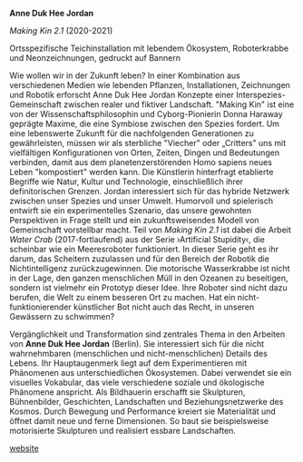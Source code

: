**Anne Duk Hee Jordan**

_Making Kin 2.1_ (2020-2021)

Ortsspezifische Teichinstallation mit lebendem Ökosystem, Roboterkrabbe und Neonzeichnungen, gedruckt auf Bannern

Wie wollen wir in der Zukunft leben? In einer Kombination aus verschiedenen Medien wie lebenden Pflanzen, Installationen, Zeichnungen und Robotik erforscht Anne Duk Hee Jordan Konzepte einer Interspezies-Gemeinschaft zwischen realer und fiktiver Landschaft. &quot;Making Kin&quot; ist eine von der Wissenschaftsphilosophin und Cyborg-Pionierin Donna Haraway geprägte Maxime, die eine Symbiose zwischen den Spezies fordert. Um eine lebenswerte Zukunft für die nachfolgenden Generationen zu gewährleisten, müssen wir als sterbliche &quot;Viecher&quot; oder „Critters&quot; uns mit vielfältigen Konfigurationen von Orten, Zeiten, Dingen und Bedeutungen verbinden, damit aus dem planetenzerstörenden Homo sapiens neues Leben &quot;kompostiert&quot; werden kann. Die Künstlerin hinterfragt etablierte Begriffe wie Natur, Kultur und Technologie, einschließlich ihrer definitorischen Grenzen. Jordan interessiert sich für das hybride Netzwerk zwischen unser Spezies und unser Umwelt. Humorvoll und spielerisch entwirft sie ein experimentelles Szenario, das unsere gewohnten Perspektiven in Frage stellt und ein zukunftsweisendes Modell von Gemeinschaft vorstellbar macht. Teil von _Making Kin 2.1_ ist dabei die Arbeit _Water Crab_ (2017-fortlaufend) aus der Serie ›Artificial Stupidity‹, die scheinbar wie ein Meeresroboter funktioniert. In dieser Serie geht es ihr darum, das Scheitern zuzulassen und für den Bereich der Robotik die Nichtintelligenz zurückzugewinnen. Die motorische Wasserkrabbe ist nicht in der Lage, den ganzen menschlichen Müll in den Ozeanen zu beseitigen, sondern ist vielmehr ein Prototyp dieser Idee. Ihre Roboter sind nicht dazu berufen, die Welt zu einem besseren Ort zu machen. Hat ein nicht-funktionierender künstlicher Bot nicht auch das Recht, in unseren Gewässern zu schwimmen?

Vergänglichkeit und Transformation sind zentrales Thema in den Arbeiten von **Anne Duk Hee Jordan** (Berlin). Sie interessiert sich für die nicht wahrnehmbaren (menschlichen und nicht-menschlichen) Details des Lebens. Ihr Hauptaugenmerk liegt auf dem Experimentieren mit Phänomenen aus unterschiedlichen Ökosystemen. Dabei verwendet sie ein visuelles Vokabular, das viele verschiedene soziale und ökologische Phänomene anspricht. Als Bildhauerin erschafft sie Skulpturen, Bühnenbilder, Geschichten, Landschaften und Beziehungsnetzwerke des Kosmos. Durch Bewegung und Performance kreiert sie Materialität und öffnet damit neue und ferne Dimensionen. So baut sie beispielsweise motorisierte Skulpturen und realisiert essbare Landschaften.

[website](http://www.dukhee.de/)
